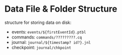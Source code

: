 # Data File & Folder Structure

structure for storing data on disk:

* events: `events/${firstEventId}.ptbl`
* commands: `commands/?????????.cq`
* journal: `journal/${timestamp? id?}.jnl`
* checkpoint: `journal/chkpoint`